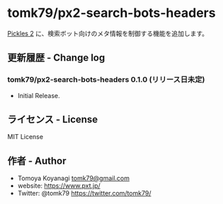 # tomk79/px2-search-bots-headers

[Pickles 2](https://pickles2.pxt.jp/) に、検索ボット向けのメタ情報を制御する機能を追加します。


## 更新履歴 - Change log

### tomk79/px2-search-bots-headers 0.1.0 (リリース日未定)

- Initial Release.


## ライセンス - License

MIT License


## 作者 - Author

- Tomoya Koyanagi <tomk79@gmail.com>
- website: <https://www.pxt.jp/>
- Twitter: @tomk79 <https://twitter.com/tomk79/>

